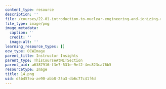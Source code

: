 ```yaml
---
content_type: resource
description: ''
file: /courses/22-01-introduction-to-nuclear-engineering-and-ionizing-radiation-fall-2016/d5b457eaae90abb825a3db6c77c41f6d_14.png
file_type: image/png
image_metadata:
  caption: ''
  credit: ''
  image-alt: ''
learning_resource_types: []
ocw_type: OCWImage
parent_title: Instructor Insights
parent_type: ThisCourseAtMITSection
parent_uid: a6387916-f3e7-531e-9ef2-4ec823ca76b5
resourcetype: Image
title: 14.png
uid: d5b457ea-ae90-abb8-25a3-db6c77c41f6d
---
```

